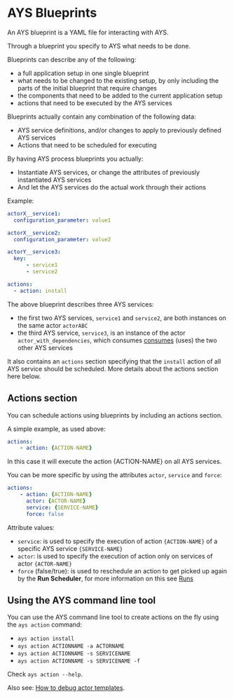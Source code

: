 # AYS Blueprints

An AYS blueprint is a YAML file for interacting with AYS.

Through a blueprint you specify to AYS what needs to be done.

Blueprints can describe any of the following:
- a full application setup in one single blueprint
- what needs to be changed to the existing setup, by only including the parts of the initial blueprint that require changes
- the components that need to be added to the current application setup
- actions that need to be executed by the AYS services

Blueprints actually contain any combination of the following data:
- AYS service definitions, and/or changes to apply to previously defined AYS services
- Actions that need to be scheduled for executing

By having AYS process blueprints you actually:
- Instantiate AYS services, or change the attributes of previously instantiated AYS services
- And let the AYS services do the actual work through their actions

Example:

```yaml
actorX__service1:
  configuration_parameter: value1

actorX__service2:
  configuration_parameter: value2

actorY__service3:
  key:
      - service1
      - service2

actions:
  - action: install
```

The above blueprint describes three AYS services:
- the first two AYS services, `service1` and `service2`, are both instances on the same actor `actorABC`
- the third AYS service, `service3`, is an instance of the actor `actor_with_dependencies`, which consumes [consumes](Producers-Consumers.md) (uses) the two other AYS services

It also contains an `actions` section specifying that the `install` action of all AYS service should be scheduled. More details about the actions section here below.


## Actions section

You can schedule actions using blueprints by including an actions section.

A simple example, as used above:

```yaml
actions:
    - action: {ACTION-NAME}
```

In this case it will execute the action {ACTION-NAME} on all AYS services.

You can be more specific by using the attributes `actor`, `service` and `force`:
```yaml
actions:
    - action: {ACTION-NAME}
      actor: {ACTOR-NAME}
      service: {SERVICE-NAME}
      force: false
```

Attribute values:
- `service`: is used to specify the execution of action `{ACTION-NAME}` of a specific AYS service `{SERVICE-NAME}`
- `actor`: is used to specify the execution of action only on services of actor `{ACTOR-NAME}`
- `force` (false/true): is used to reschedule an action to get picked up again by the **Run Scheduler**, for more information on this see [Runs](../Definitions/Runs.md)


## Using the AYS command line tool

You can use the AYS command line tool to create actions on the fly using the `ays action` command:
- `ays action install`
- `ays action ACTIONNAME -a ACTORNAME`
- `ays action ACTIONNAME -s SERVICENAME`
- `ays action ACTIONNAME -s SERVICENAME -f`

Check `ays action --help`.

Also see: [How to debug actor templates](../Howto/Debug_actor_template/README). 
